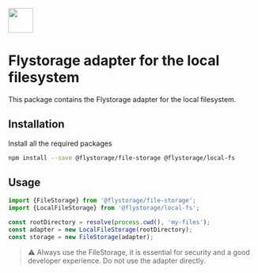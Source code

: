<img src="https://avatars.githubusercontent.com/u/151840999" width="50px" height="50px" />

# Flystorage adapter for the local filesystem

This package contains the Flystorage adapter for the local filesystem.

## Installation

Install all the required packages

```bash
npm install --save @flystorage/file-storage @flystorage/local-fs
```

## Usage

```typescript
import {FileStorage} from '@flystorage/file-storage';
import {LocalFileStorage} from '@flystorage/local-fs';

const rootDirectory = resolve(process.cwd(), 'my-files');
const adapter = new LocalFileStorage(rootDirectory);
const storage = new FileStorage(adapter);
```

> ⚠️ Always use the FileStorage, it is essential for security and a good developer
> experience. Do not use the adapter directly.


